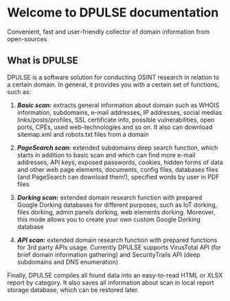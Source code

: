 # Welcome to DPULSE documentation

Convenient, fast and user-friendly collector of domain information from open-sources
 
## What is DPULSE

DPULSE is a software solution for conducting OSINT research in relation to a certain domain. In general, it provides you with a certain set of functions, such as:

1. ***Basic scan:*** extracts general information about domain such as WHOIS information, subdomains, e-mail addresses, IP addresses, social medias links/posts/profiles, SSL certificate info, possible vulnerabilities, open ports, CPEs, used web-technologies and so on. It also can download sitemap.xml and robots.txt files from a domain
     
2. ***PageSearch scan:*** extended subdomains deep search function, which starts in addition to basic scan and which can find more e-mail addresses, API keys, exposed passwords, cookies, hidden forms of data and other web page elements, documents, config files, databases files (and PageSearch can download them!), specified words by user in PDF files

3. ***Dorking scan:*** extended domain research function with prepared Google Dorking databases for different purposes, such as IoT dorking, files dorking, admin panels dorking, web elements dorking. Moreover, this mode allows you to create your own custom Google Dorking database

4. ***API scan:*** extended domain research function with prepared functions for 3rd party APIs usage. Currently DPULSE supports VirusTotal API (for brief domain information gathering) and SecurityTrails API (deep subdomains and DNS enumeration)

Finally, DPULSE compiles all found data into an easy-to-read HTML or XLSX report by category. It also saves all information about scan in local report storage database, which can be restored later.

